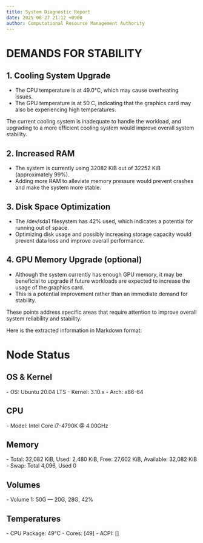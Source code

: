 ```yaml
---
title: System Diagnostic Report
date: 2025-08-27 21:12 +0900
author: Computational Resource Management Authority
---
```

# DEMANDS FOR STABILITY

## 1. Cooling System Upgrade

* The CPU temperature is at 49.0°C, which may cause overheating issues.
* The GPU temperature is at 50 C, indicating that the graphics card may also be experiencing high temperatures.

The current cooling system is inadequate to handle the workload, and upgrading to a more efficient cooling system would improve overall system stability.

## 2. Increased RAM

* The system is currently using 32082 KiB out of 32252 KiB (approximately 99%).
* Adding more RAM to alleviate memory pressure would prevent crashes and make the system more stable.

## 3. Disk Space Optimization

* The /dev/sda1 filesystem has 42% used, which indicates a potential for running out of space.
* Optimizing disk usage and possibly increasing storage capacity would prevent data loss and improve overall performance.

## 4. GPU Memory Upgrade (optional)

* Although the system currently has enough GPU memory, it may be beneficial to upgrade if future workloads are expected to increase the usage of the graphics card.
* This is a potential improvement rather than an immediate demand for stability.

These points address specific areas that require attention to improve overall system reliability and stability.

Here is the extracted information in Markdown format:

# Node Status

## OS & Kernel
\- OS: Ubuntu 20.04 LTS
\- Kernel: 3.10.x
\- Arch: x86-64

## CPU
\- Model: Intel Core i7-4790K @ 4.00GHz

## Memory
\- Total: 32,082 KiB, Used: 2,480 KiB, Free: 27,602 KiB, Available: 32,082 KiB
\- Swap: Total 4,096, Used 0

## Volumes
\- Volume 1: 50G — 20G, 28G, 42%

## Temperatures
\- CPU Package: 49°C
\- Cores: [49]
\- ACPI: []
